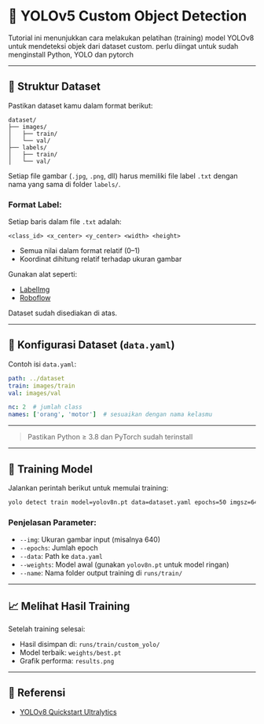 # 🦾 YOLOv5 Custom Object Detection

Tutorial ini menunjukkan cara melakukan pelatihan (training) model YOLOv8 untuk mendeteksi objek dari dataset custom. perlu diingat untuk sudah menginstall Python, YOLO dan pytorch

---

## 📁 Struktur Dataset

Pastikan dataset kamu dalam format berikut:

```
dataset/
├── images/
│   ├── train/
│   └── val/
├── labels/
│   ├── train/
│   └── val/
```

Setiap file gambar (`.jpg`, `.png`, dll) harus memiliki file label `.txt` dengan nama yang sama di folder `labels/`.

### Format Label:
Setiap baris dalam file `.txt` adalah:
```
<class_id> <x_center> <y_center> <width> <height>
```
- Semua nilai dalam format relatif (0–1)
- Koordinat dihitung relatif terhadap ukuran gambar

Gunakan alat seperti:
- [LabelImg](https://github.com/tzutalin/labelImg)
- [Roboflow](https://roboflow.com)

Dataset sudah disediakan di atas.

---

## 📝 Konfigurasi Dataset (`data.yaml`)

Contoh isi `data.yaml`:

```yaml
path: ../dataset
train: images/train
val: images/val

nc: 2  # jumlah class
names: ['orang', 'motor']  # sesuaikan dengan nama kelasmu
```

---

> Pastikan Python ≥ 3.8 dan PyTorch sudah terinstall

---

## 🚀 Training Model

Jalankan perintah berikut untuk memulai training:

```bash
yolo detect train model=yolov8n.pt data=dataset.yaml epochs=50 imgsz=640
```

### Penjelasan Parameter:
- `--img`: Ukuran gambar input (misalnya 640)
- `--epochs`: Jumlah epoch
- `--data`: Path ke `data.yaml`
- `--weights`: Model awal (gunakan `yolov8n.pt` untuk model ringan)
- `--name`: Nama folder output training di `runs/train/`

---

## 📈 Melihat Hasil Training

Setelah training selesai:
- Hasil disimpan di: `runs/train/custom_yolo/`
- Model terbaik: `weights/best.pt`
- Grafik performa: `results.png`

---



## 🔗 Referensi

- [YOLOv8 Quickstart Ultralytics]([https://github.com/ultralytics/yolov5](https://docs.ultralytics.com/quickstart/))
